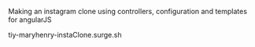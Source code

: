 Making an instagram clone using controllers, configuration and templates for angularJS

tiy-maryhenry-instaClone.surge.sh
